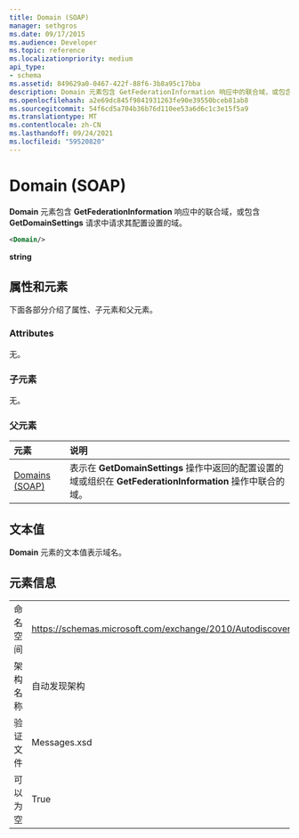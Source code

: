 ```yaml
---
title: Domain (SOAP)
manager: sethgros
ms.date: 09/17/2015
ms.audience: Developer
ms.topic: reference
ms.localizationpriority: medium
api_type:
- schema
ms.assetid: 849629a0-0467-422f-88f6-3b8a95c17bba
description: Domain 元素包含 GetFederationInformation 响应中的联合域，或包含 GetDomainSettings 请求中请求其配置设置的域。
ms.openlocfilehash: a2e69dc845f9841931263fe90e39550bceb81ab8
ms.sourcegitcommit: 54f6cd5a704b36b76d110ee53a6d6c1c3e15f5a9
ms.translationtype: MT
ms.contentlocale: zh-CN
ms.lasthandoff: 09/24/2021
ms.locfileid: "59520820"
---
```

# <a name="domain-soap"></a>Domain (SOAP)

**Domain** 元素包含 **GetFederationInformation** 响应中的联合域，或包含 **GetDomainSettings** 请求中请求其配置设置的域。 
  
```XML
<Domain/> 
```

 **string**
## <a name="attributes-and-elements"></a>属性和元素

下面各部分介绍了属性、子元素和父元素。
  
### <a name="attributes"></a>Attributes

无。
  
### <a name="child-elements"></a>子元素

无。
  
### <a name="parent-elements"></a>父元素

|**元素**|**说明**|
|:-----|:-----|
|[Domains (SOAP)](domains-soap.md) <br/> |表示在 **GetDomainSettings** 操作中返回的配置设置的域或组织在 **GetFederationInformation** 操作中联合的域。  <br/> |
   
## <a name="text-value"></a>文本值

**Domain** 元素的文本值表示域名。 
  
## <a name="element-information"></a>元素信息

|||
|:-----|:-----|
|命名空间  <br/> |https://schemas.microsoft.com/exchange/2010/Autodiscover  <br/> |
|架构名称  <br/> |自动发现架构  <br/> |
|验证文件  <br/> |Messages.xsd  <br/> |
|可以为空  <br/> |True  <br/> |
   

